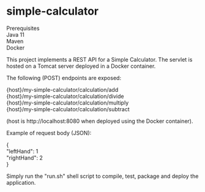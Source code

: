 # simple-calculator

Prerequisites <br/>
Java 11 <br/>
Maven <br/>
Docker <br/>

This project implements a REST API for a Simple Calculator. The servlet is hosted on a Tomcat server deployed in a Docker container.

The following (POST) endpoints are exposed:

{host}/my-simple-calculator/calculation/add <br/>
{host}/my-simple-calculator/calculation/divide <br/>
{host}/my-simple-calculator/calculation/multiply <br/>
{host}/my-simple-calculator/calculation/subtract <br/>

(host is http://localhost:8080 when deployed using the Docker container).

Example of request body (JSON):

{ <br/>
  "leftHand": 1 <br/>
  "rightHand": 2 <br/>
} <br/>

Simply run the "run.sh" shell script to compile, test, package and deploy the application.
